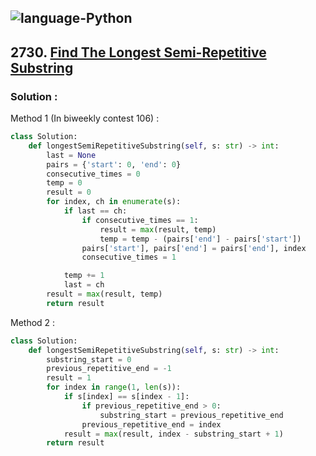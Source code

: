 ![language-Python](https://img.shields.io/badge/Python-ffd43b?style=for-the-badge&logo=PYTHON)
---

## 2730. [Find The Longest Semi-Repetitive Substring](https://leetcode.com/problems/find-the-longest-semi-repetitive-substring)

### Solution :

Method 1 (In biweekly contest 106) :
```python
class Solution:
    def longestSemiRepetitiveSubstring(self, s: str) -> int:
        last = None
        pairs = {'start': 0, 'end': 0}
        consecutive_times = 0
        temp = 0
        result = 0
        for index, ch in enumerate(s):
            if last == ch:
                if consecutive_times == 1:
                    result = max(result, temp)
                    temp = temp - (pairs['end'] - pairs['start'])
                pairs['start'], pairs['end'] = pairs['end'], index
                consecutive_times = 1

            temp += 1
            last = ch
        result = max(result, temp)
        return result
```

Method 2 :
```python
class Solution:
    def longestSemiRepetitiveSubstring(self, s: str) -> int:
        substring_start = 0
        previous_repetitive_end = -1
        result = 1
        for index in range(1, len(s)):
            if s[index] == s[index - 1]:
                if previous_repetitive_end > 0:
                    substring_start = previous_repetitive_end
                previous_repetitive_end = index
            result = max(result, index - substring_start + 1)
        return result
```
